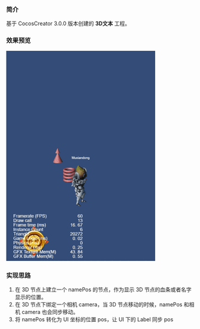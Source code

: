 ### 简介
基于 CocosCreator 3.0.0 版本创建的 **3D文本** 工程。

### 效果预览
![image](../../gif/202201/2022012083.gif)

### 实现思路
1. 在 3D 节点上建立一个 namePos 的节点，作为显示 3D 节点的血条或者名字显示的位置。
2. 在 3D 节点下绑定一个相机 camera，当 3D 节点移动的时候，namePos 和相机 camera 也会同步移动。
3. 将 namePos 转化为 UI 坐标的位置 pos，让 UI 下的 Label 同步 pos